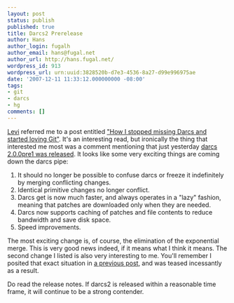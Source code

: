 ```yaml
---
layout: post
status: publish
published: true
title: Darcs2 Prerelease
author: Hans
author_login: fugalh
author_email: hans@fugal.net
author_url: http://hans.fugal.net/
wordpress_id: 913
wordpress_url: urn:uuid:3828520b-d7e3-4536-8a27-d99e996975ae
date: '2007-12-11 11:33:12.000000000 -08:00'
tags:
- git
- darcs
- hg
comments: []
---
```

<p><a href="http://lifeoflevi.com/">Levi</a> referred me to a post entitled <a href="http://blog.moertel.com/articles/2007/12/10/how-i-stopped-missing-darcs-and-started-loving-git">"How I stopped missing Darcs and started loving Git"</a>. It's an interesting read, but ironically the thing that interested me most was a comment mentioning that just yesterday <a href="http://article.gmane.org/gmane.comp.lang.haskell.cafe/33159">darcs 2.0.0pre1 was released</a>. It looks like some very exciting things are coming down the darcs pipe:</p>

<ol>
<li>It should no longer be possible to confuse darcs or freeze it indefinitely by merging conflicting changes.</li>
<li>Identical primitive changes no longer conflict.</li>
<li>Darcs get is now much faster, and always operates in a "lazy" fashion, meaning that patches are downloaded only when they are needed.</li>
<li>Darcs now supports caching of patches and file contents to reduce bandwidth and save disk space.</li>
<li>Speed improvements.</li>
</ol>

<p>The most exciting change is, of course, the elimination of the exponential merge. This is very good news indeed, if it means what I think it means. The second change I listed is also very interesting to me. You'll remember I posited that exact situation in <a href="http://hans.fugal.net/blog/articles/2007/11/16/mercurial-and-darcs">a previous post</a>, and was teased incessantly as a result.</p>

<p>Do read the release notes. If darcs2 is released within a reasonable time frame, it will continue to be a strong contender.</p>
